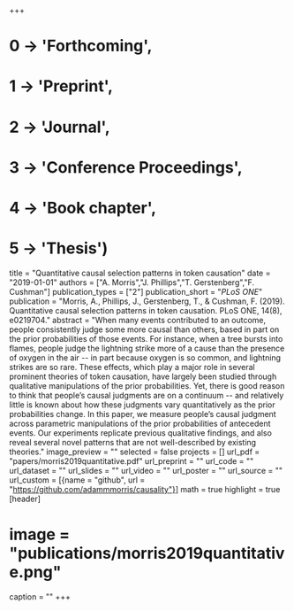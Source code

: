 +++
# 0 -> 'Forthcoming',
# 1 -> 'Preprint',
# 2 -> 'Journal',
# 3 -> 'Conference Proceedings',
# 4 -> 'Book chapter',
# 5 -> 'Thesis')

title = "Quantitative causal selection patterns in token causation"
date = "2019-01-01"
authors = ["A. Morris","J. Phillips","T. Gerstenberg","F. Cushman"]
publication_types = ["2"]
publication_short = "_PLoS ONE_"
publication = "Morris, A., Phillips, J., Gerstenberg, T., & Cushman, F. (2019). Quantitative causal selection patterns in token causation. PLoS ONE, 14(8), e0219704."
abstract = "When many events contributed to an outcome, people consistently judge some more causal than others, based in part on the prior probabilities of those events. For instance, when a tree bursts into flames, people judge the lightning strike more of a cause than the presence of oxygen in the air -- in part because oxygen is so common, and lightning strikes are so rare. These effects, which play a major role in several prominent theories of token causation, have largely been studied through qualitative manipulations of the prior probabilities. Yet, there is good reason to think that people’s causal judgments are on a continuum -- and relatively little is known about how these judgments vary quantitatively as the prior probabilities change. In this paper, we measure people’s causal judgment across parametric manipulations of the prior probabilities of antecedent events. Our experiments replicate previous qualitative findings, and also reveal several novel patterns that are not well-described by existing theories."
image_preview = ""
selected = false
projects = []
url_pdf = "papers/morris2019quantitative.pdf"
url_preprint = ""
url_code = ""
url_dataset = ""
url_slides = ""
url_video = ""
url_poster = ""
url_source = ""
url_custom = [{name = "github", url = "https://github.com/adammmorris/causality"}]
math = true
highlight = true
[header]
# image = "publications/morris2019quantitative.png"
caption = ""
+++

